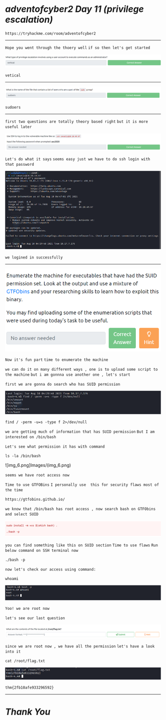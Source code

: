 # **_adventofcyber2 Day 11 (privilege escalation)_**

    https://tryhackme.com/room/adventofcyber2

-------------------------------------------------------------
`Hope you went through the thoery well`
`if so then let's get started`

![img.png](Images/img.png)

    vetical

------------------------------------------------------------
![img_1.png](Images/img_1.png)

    sudoers

----------------------------------------------------------------
`first two questions are totally theory based right`
`but it is more useful later`

![img_2.png](Images/img_2.png)

`Let's do what it says`
`seems easy just we have to do ssh login with that password`

![img_3.png](Images/img_3.png)

`we logined in successfully`

--------------------------------------------------------------
![img_4.png](Images/img_4.png)

`Now it's fun part`
`time to enumerate the machine`

`we can do it on many different ways , one is to upload some script to the machine`
`but i am gonnna use another one , let's start`

`first we are gonna do search who has SUID permission`

![img_5.png](Images/img_5.png)

    find / -perm -u=s -type f 2>/dev/null


`we are getting much of information that has SUID permission`
`But I am interested on /bin/bash`

`Let's see what permission it has with command `

    ls -la /bin/bash

![img_6.png]Images/(img_6.png)

`seems we have root access now`

`Time to use GTFOBins`
`I personally use  this for security flaws most of the time`

    https://gtfobins.github.io/

`we know that /bin/bash has root access , now search bash on GTFObins and select SUID`

![img_7.png](Images/img_7.png)

`you can find something like this on SUID section`
`Time to use flaws`
`Run below command on SSH terminal now `

    ./bash -p

`now let's check our access using command:`

    whoami

![img_8.png](Images/img_8.png)

`Yoo! we are root now`

`let's see our last question`

![img_9.png](Images/img_9.png)

`since we are root now , we have all the permission`
`let's have a look into it `

    cat /root/flag.txt

![img_10.png](Images/img_10.png)

    thm{2fb10afe933296592}

------------------------------------------------------------
# *_Thank You_*